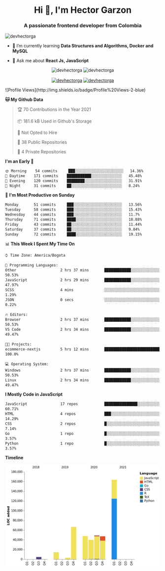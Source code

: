 <h1 align="center">Hi 👋, I'm Hector Garzon</h1>
<h3 align="center">A passionate frontend developer from Colombia</h3>

<p align="left"> <img src="https://komarev.com/ghpvc/?username=devhectorga" alt="devhectorga" /> </p>

- 🌱 I’m currently learning **Data Structures and Algorithms, Docker and MySQL**

- 💬 Ask me about **React Js, JavaScript**

<p align="center"> <img src="https://github-readme-stats.vercel.app/api?username=devhectorga&count_private=true&show_icons=true" alt="devhectorga" /> <img src="https://github-readme-stats.vercel.app/api/top-langs/?username=devhectorga&layout=compact" alt="devhectorga" /></p>

<p align="center">
<a href="https://twitter.com/devhectorga" target="blank"><img align="center" src="https://cdn.jsdelivr.net/npm/simple-icons@3.0.1/icons/twitter.svg" alt="devhectorga" height="20" width="20" /></a>
<a href="https://linkedin.com/in/devhectorga" target="blank"><img align="center" src="https://cdn.jsdelivr.net/npm/simple-icons@3.0.1/icons/linkedin.svg" alt="devhectorga" height="20" width="20" /></a>
</p>
<!--START_SECTION:waka-->
![Profile Views](http://img.shields.io/badge/Profile%20Views-2-blue)

**🐱 My Github Data** 

> 🏆 70 Contributions in the Year 2021
 > 
> 📦 181.6 kB Used in Github's Storage 
 > 
> 🚫 Not Opted to Hire
 > 
> 📜 38 Public Repositories 
 > 
> 🔑 4 Private Repositories  
 > 
**I'm an Early 🐤** 

```text
🌞 Morning    54 commits     ███░░░░░░░░░░░░░░░░░░░░░░   14.36% 
🌆 Daytime    171 commits    ███████████░░░░░░░░░░░░░░   45.48% 
🌃 Evening    120 commits    ████████░░░░░░░░░░░░░░░░░   31.91% 
🌙 Night      31 commits     ██░░░░░░░░░░░░░░░░░░░░░░░   8.24%

```
📅 **I'm Most Productive on Sunday** 

```text
Monday       51 commits     ███░░░░░░░░░░░░░░░░░░░░░░   13.56% 
Tuesday      58 commits     ███░░░░░░░░░░░░░░░░░░░░░░   15.43% 
Wednesday    44 commits     ███░░░░░░░░░░░░░░░░░░░░░░   11.7% 
Thursday     71 commits     ████░░░░░░░░░░░░░░░░░░░░░   18.88% 
Friday       43 commits     ██░░░░░░░░░░░░░░░░░░░░░░░   11.44% 
Saturday     37 commits     ██░░░░░░░░░░░░░░░░░░░░░░░   9.84% 
Sunday       72 commits     ████░░░░░░░░░░░░░░░░░░░░░   19.15%

```


📊 **This Week I Spent My Time On** 

```text
⌚︎ Time Zone: America/Bogota

💬 Programming Languages: 
Other                    2 hrs 37 mins       ████████████░░░░░░░░░░░░░   50.53% 
JavaScript               2 hrs 29 mins       ████████████░░░░░░░░░░░░░   47.97% 
SCSS                     4 mins              ░░░░░░░░░░░░░░░░░░░░░░░░░   1.29% 
JSON                     0 secs              ░░░░░░░░░░░░░░░░░░░░░░░░░   0.22%

🔥 Editors: 
Browser                  2 hrs 37 mins       ████████████░░░░░░░░░░░░░   50.53% 
VS Code                  2 hrs 34 mins       ████████████░░░░░░░░░░░░░   49.47%

🐱‍💻 Projects: 
ecommerce-nextjs         5 hrs 12 mins       █████████████████████████   100.0%

💻 Operating System: 
Windows                  2 hrs 37 mins       ████████████░░░░░░░░░░░░░   50.53% 
Linux                    2 hrs 34 mins       ████████████░░░░░░░░░░░░░   49.47%

```

**I Mostly Code in JavaScript** 

```text
JavaScript               17 repos            ███████████████░░░░░░░░░░   60.71% 
HTML                     4 repos             ███░░░░░░░░░░░░░░░░░░░░░░   14.29% 
CSS                      2 repos             █░░░░░░░░░░░░░░░░░░░░░░░░   7.14% 
Go                       1 repo              █░░░░░░░░░░░░░░░░░░░░░░░░   3.57% 
Python                   1 repo              █░░░░░░░░░░░░░░░░░░░░░░░░   3.57%

```


**Timeline**

![Chart not found](https://raw.githubusercontent.com/devHectorGa/devHectorGa/master/charts/bar_graph.png) 


<!--END_SECTION:waka-->
